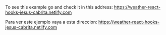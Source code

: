 To see this example go and check it in this address: https://weather-react-hooks-jesus-cabrita.netlify.com

Para ver este ejemplo vaya a esta direccion: https://weather-react-hooks-jesus-cabrita.netlify.com
